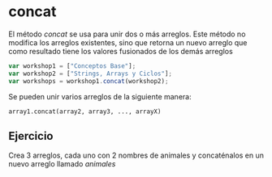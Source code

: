 # concat

El método _concat_ se usa para unir dos o más arreglos. Este método no modifica los arreglos existentes, sino que retorna un nuevo arreglo que como resultado tiene los valores fusionados de los demás arreglos

```js
var workshop1 = ["Conceptos Base"];
var workshop2 = ["Strings, Arrays y Ciclos"];
var workshops = workshop1.concat(workshop2);
```

Se pueden unir varios arreglos de la siguiente manera:

`array1.concat(array2, array3, ..., arrayX)`

## Ejercicio

Crea 3 arreglos, cada uno con 2 nombres de animales y concaténalos en un nuevo arreglo llamado _animales_
